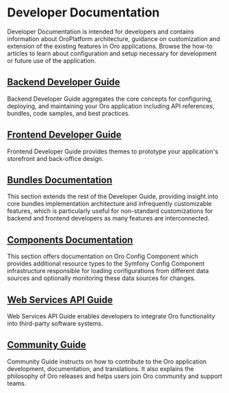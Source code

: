 <!-- meta: description = Guides and how-to manuals for developers and contributors -->

<a id="dev-guide"></a>

# Developer Documentation

Developer Documentation is intended for developers and contains information about OroPlatform architecture, guidance on customization and extension of the existing features in Oro applications. Browse the how-to articles to learn about configuration and setup necessary for development or future use of the application.

<h2><a href="../backend/">Backend Developer Guide</a></h2>
<p>Backend Developer Guide aggregates the core concepts for configuring, deploying, and maintaining your Oro application including API references, bundles, code samples, and best practices.</p><h2><a href="../frontend/">Frontend Developer Guide</a></h2>
<p>Frontend Developer Guide provides themes to prototype your application's storefront and back-office design.</p><h2><a href="../bundles/">Bundles Documentation</a></h2>
<p>This section extends the rest of the Developer Guide, providing insight into core bundles implementation architecture and infrequently customizable features, which is particularly useful for non-standard customizations for backend and frontend developers as many features are interconnected.</p><h2><a href="../components/">Components Documentation</a></h2>
<p>This section offers documentation on Oro Config Component which provides additional resource types to the Symfony Config Component infrastructure responsible for loading configurations from different data sources and optionally monitoring these data sources for changes.</p><h2><a href="../api/">Web Services API Guide</a></h2>
<p>Web Services API Guide enables developers to integrate Oro functionality into third-party software systems.</p><h2><a href="../community/">Community Guide</a></h2>
<p>Community Guide instructs on how to contribute to the Oro application development, documentation, and translations. It also explains the philosophy of Oro releases and helps users join Oro community and support teams.</p>
<!-- Use above links or the search bar on the top right to navigate the documentation and discover how to:

* Configure the proper development or production environment for Oro applications
* Install the application and upgrade it to a new version
* Create a new bundle or extend the existing one
* Deal with entities and data management in the Oro application
* Configure access levels and permissions
* Translate and localize the content of the Oro application, the format of date and time, numeric and percent values, monetary values as well as the format of names and addresses
* Create a third-party integration through the OroIntegrationBundle
* Create Twig email templates with certain pre-defined placeholders to define template metadata
* Run regular time-based background tasks through cronjobs (on UNIX-based operating systems) or the Windows task scheduler
* Use REST API and WSSE Authentication to integrate Oro functionality into third-party software systems -->
